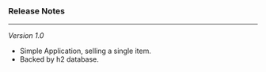 ### Release Notes
____

_Version 1.0_
- Simple Application, selling a single item. 
- Backed by h2 database.